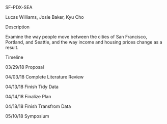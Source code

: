 SF-PDX-SEA

Lucas Williams, Josie Baker, Kyu Cho


Description

Examine the way people move between the cities of San Francisco, Portland, and Seattle, and the way income and housing prices change as a result.


Timeline

03/29/18    Proposal

04/03/18    Complete Literature Review

04/13/18    Finish Tidy Data

04/14/18    Finalize Plan

04/18/18    Finish Transfrom Data

05/10/18    Symposium